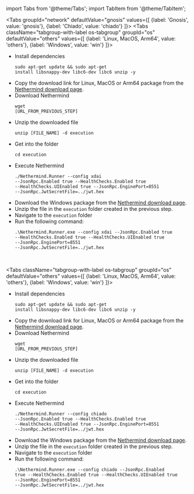 import Tabs from '@theme/Tabs';
import TabItem from '@theme/TabItem';

<Tabs groupId="network" defaultValue="gnosis" values={[
    {label: 'Gnosis', value: 'gnosis'},
    {label: 'Chiado', value: 'chiado'}
]}>
    <TabItem value="gnosis">
        <Tabs className="tabgroup-with-label os-tabgroup" groupId="os" defaultValue="others" values={[
            {label: 'Linux, MacOS, Arm64', value: 'others'},
            {label: 'Windows', value: 'win'}
        ]}>
            <TabItem value="others">
                <div>
                    <ul>
                        <li>
                            Install dependencies
                            <pre><code>sudo apt-get update && sudo apt-get install libsnappy-dev libc6-dev libc6 unzip -y</code></pre>
                        </li>
                         <li>Copy the download link for Linux, MacOS or Arm64 package from the <a href="https://downloads.nethermind.io/" target="_blank">Nethermind download page</a>.</li>
                        <li>
                            Download Nethermind
                            <pre><code>wget [URL_FROM_PREVIOUS_STEP]</code></pre>
                        </li>
                        <li>
                            Unzip the downloaded file
                            <pre><code>unzip [FILE_NAME] -d execution</code></pre>
                        </li>
                        <li>
                            Get into the folder
                            <pre><code>cd execution</code></pre>
                        </li>
                        <li>
                            Execute Nethermind
                            <pre><code>./Nethermind.Runner --config xdai --JsonRpc.Enabled true  --HealthChecks.Enabled true --HealthChecks.UIEnabled true --JsonRpc.EnginePort=8551 --JsonRpc.JwtSecretFile=../jwt.hex</code></pre>
                        </li>
                    </ul>
                </div>
            </TabItem>
            <TabItem value="win">
                <div>
                    <ul>
                        <li>Download the Windows package from the <a href="https://downloads.nethermind.io/" target="_blank">Nethermind download page</a>.</li>
                        <li>Unzip the file in the <code>execution</code> folder created in the previous step.</li>
                        <li>Navigate to the <code>execution</code> folder</li>
                        <li>
                            Run the following command:
                            <pre><code>.\Nethermind.Runner.exe --config xdai --JsonRpc.Enabled true  --HealthChecks.Enabled true --HealthChecks.UIEnabled true --JsonRpc.EnginePort=8551 --JsonRpc.JwtSecretFile=../jwt.hex</code></pre>    
                        </li>
                    </ul> 
                </div>
            </TabItem>
        </Tabs>
    </TabItem>
    <TabItem value="chiado">
        <Tabs className="tabgroup-with-label os-tabgroup" groupId="os" defaultValue="others" values={[
            {label: 'Linux, MacOS, Arm64', value: 'others'},
            {label: 'Windows', value: 'win'}
        ]}>
            <TabItem value="others">
                <div>
                    <ul>
                        <li>
                            Install dependencies
                            <pre><code>sudo apt-get update && sudo apt-get install libsnappy-dev libc6-dev libc6 unzip -y</code></pre>
                        </li>
                         <li>Copy the download link for Linux, MacOS or Arm64 package from the <a href="https://downloads.nethermind.io/" target="_blank">Nethermind download page</a>.</li>
                        <li>
                            Download Nethermind
                            <pre><code>wget [URL_FROM_PREVIOUS_STEP]</code></pre>
                        </li>
                        <li>
                            Unzip the downloaded file
                            <pre><code>unzip [FILE_NAME] -d execution</code></pre>
                        </li>
                        <li>
                            Get into the folder
                            <pre><code>cd execution</code></pre>
                        </li>
                        <li>
                            Execute Nethermind
                            <pre><code>./Nethermind.Runner --config chiado --JsonRpc.Enabled true  --HealthChecks.Enabled true --HealthChecks.UIEnabled true --JsonRpc.EnginePort=8551 --JsonRpc.JwtSecretFile=../jwt.hex</code></pre>
                        </li>
                    </ul>
                </div>
            </TabItem>
            <TabItem value="win">
                <div>
                    <ul>
                        <li>Download the Windows package from the <a href="https://downloads.nethermind.io/" target="_blank">Nethermind download page</a>.</li>
                        <li>Unzip the file in the <code>execution</code> folder created in the previous step.</li>
                        <li>Navigate to the <code>execution</code> folder</li>
                        <li>
                            Run the following command:
                            <pre><code>.\Nethermind.Runner.exe --config chiado --JsonRpc.Enabled true  --HealthChecks.Enabled true --HealthChecks.UIEnabled true --JsonRpc.EnginePort=8551 --JsonRpc.JwtSecretFile=../jwt.hex</code></pre>
                        </li>
                    </ul>
                </div>
            </TabItem>
        </Tabs>
    </TabItem>
</Tabs>